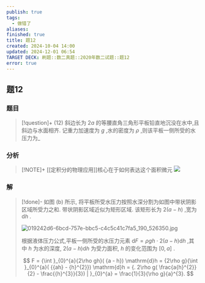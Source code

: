 ```yaml
---
publish: true
tags:
  - 做错了
aliases: 
finished: true
title: 题12
created: 2024-10-04 14:00
updated: 2024-12-01 06:54
TARGET DECK: 刷题::数二真题::2020年数二试题::题12
error: true
---
```

## 题12
### 题目
> [!question]+
> (12) 斜边长为 ${2a}$ 的等腰直角三角形平板铅直地沉没在水中,且斜边与水面相齐. 记重力加速度为 $g$ ,水的密度为 $\rho$ ,则该平板一侧所受的水压力为_
### 分析
> [!NOTE]+
> [[定积分的物理应用]]核心在于如何表达这个面积微元
> ![](https://img.hwenyi.tech/202412120428500.webp)
### 解
> [!done]-
> 如图 (b) 所示, 将平板所受水压力按照水深分割为如图中带状阴影区域所受力之和. 带状阴影区域近似为矩形区域. 该矩形长为 $2( {a - h})$ ,宽为 $\mathrm{d}h$ .
> 
> ![019242d6-6bcd-757e-bbc5-c4c5c41c7fa5_190_526350.jpg](https://img.hwenyi.tech/202409302017988.webp)
> 
> 根据液体压力公式,平板一侧所受的水压力元素 $\mathrm{d}F = {\rho gh} \cdot 2( {a - h}) \mathrm{d}h$ ,其中 $h$ 为水的深度, $2( {a - h}) \mathrm{d}h$ 为受力面积, $h$ 的变化范围为 $\lbrack {0, a}\rbrack$ .
> 
> $$
> F = {\int }_{0}^{a}{2\rho gh}( {a - h}) \mathrm{d}h = {2\rho g}{\int }_{0}^{a}( {{ah} - {h}^{2}}) \mathrm{d}h = {. 2\rho g( \frac{a{h}^{2}}{2} - \frac{{h}^{3}}{3}) | }_{0}^{a} = \frac{1}{3}{\rho g}{a}^{3}.
> $$
